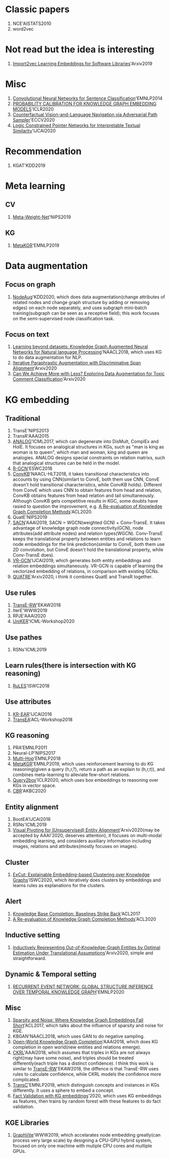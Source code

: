 # Classic papers
1. NCE'AISTATS2010
2. word2vec
# Not read but the idea is interesting
1. [Import2vec Learning Embeddings for Software Libraries](https://arxiv.org/pdf/1904.03990.pdf)'Arxiv2019
# Misc
1. [Convolutional Neural Networks for Sentence Classification](https://www.aclweb.org/anthology/D14-1181.pdf)'EMNLP2014
2. [PROBABILITY CALIBRATION FOR KNOWLEDGE GRAPH EMBEDDING MODELS](https://openreview.net/pdf?id=S1g8K1BFwS)'ICLR2020
3. [Counterfactual Vision-and-Language Navigation via Adversarial Path Sampler](https://arxiv.org/pdf/1911.07308.pdf)'ECCV2020
4. [Logic Constrained Pointer Networks for Interpretable Textual Similarity](https://www.ijcai.org/Proceedings/2020/0333.pdf)'IJCAI2020
# Recommendation
1. KGAT'KDD2019
# Meta learning
## CV
1. [Meta-Weight-Net](https://arxiv.org/pdf/1902.07379.pdf)'NIPS2019
## KG
1. [MetaKGR](http://nlp.csai.tsinghua.edu.cn/~lzy/publications/emnlp2019_meta.pdf)'EMNLP2019
# Data augmentation
## Focus on graph
1. [NodeAug](https://dl.acm.org/doi/pdf/10.1145/3394486.3403063)'KDD2020, which does data augmentation(change attributes of related nodes and change graph structure by adding or removing edges) on each node separately, and uses subgraph mini-batch training(subgraph can be seen as a receptive field); this work focuses on the semi-supervised node classification task.
## Focus on text
1. [Learning beyond datasets: Knowledge Graph Augmented Neural Networks for Natural language Processing](https://www.aclweb.org/anthology/N18-1029.pdf)'NAACL2018, which uses KG to do data augmentation for NLP.
2. [Iterative Paraphrastic Augmentation with Discriminative Span Alignment](https://arxiv.org/pdf/2007.00320.pdf)'Arxiv2020
3. [Can We Achieve More with Less? Exploring Data Augmentation for Toxic Comment Classification](https://arxiv.org/pdf/2007.00875.pdf)'Arxiv2020
# KG embedding
## Traditional
1. TransE'NIPS2013
2. TransR'AAAI2015
3. [ANALOG](https://arxiv.org/pdf/1705.02426.pdf)'ICML2017, which can degenerate into DisMult, ComplEx and HolE. It focuses on analogical structures in KGs, such as "man is king as woman is to queen", which man and woman, king and queen are analogies. ANALOG designs special constraints on relation matrixs, such that analogical structures can be held in the model.
4. [R-GCN](https://arxiv.org/pdf/1703.06103.pdf)'ESWC2018
5. [ConvKB](https://www.aclweb.org/anthology/N18-2053.pdf)'NAACL-HLT2018, it takes transitional characteristics into accounts by using CNN(similart to ConvE, both them use CNN, ConvE doesn't hold transitional characteristics, while ConvKB holds). Different from ConvE which uses CNN to obtain features from head and relation, ConvKB obtains features from head relation and tail simultaneously. Although ConvKB gets competitive results in KGC, some doubts have rasied to question the improvement, e.g. [A Re-evaluation of Knowledge Graph Completion Methods](https://arxiv.org/pdf/1911.03903.pdf)'ACL2020.
6. QuatE'NIPS2019
7. [SACN](https://arxiv.org/pdf/1811.04441.pdf)'AAAI2019, SACN = WGCN(weighted GCN) + Conv-TransE. It takes advantage of knowledge graph node connectivity(GCN), node attributes(add attribute nodes) and relation types(WGCN). Conv-TransE keeps the translational property between entities and relations to learn node embeddings for the link prediction(similar to ConvE, both them use 2D convolution, but ConvE doesn't hold the translational property, while Conv-TransE does).
8. [VR-GCN](https://www.ijcai.org/Proceedings/2019/0574.pdf)'IJCAI2019, which generates both entity embeddings and relation embeddings simultaneously. VR-GCN is capable of learning the vectorized embedding of relations, in comparison with existing GCNs. 
9. [QUATRE](https://arxiv.org/pdf/2009.12517.pdf)'Arxiv2020, i think it combines QuatE and TransR together.
## Use rules
1. [TransE-RW](https://geog.ucsb.edu/~jano/2018-EKAW18_TransRW.pdf)'EKAW2018
2. IterE'WWW2019
3. RPJE'AAAI2020
4. [UniKER](https://grlplus.github.io/papers/84.pdf)'ICML-Workshop2020
## Use pathes
1. RSNs'ICML2019
## Learn rules(there is intersection with KG reasoning)
1. [RuLES](https://people.mpi-inf.mpg.de/~dstepano/conferences/ISWC2018/paper/ISWC2018paper.pdf)'ISWC2018
## Use attributes
1. [KR-EAR](https://www.ijcai.org/Proceedings/16/Papers/407.pdf)'IJCAI2016
2. [TransEA](https://www.aclweb.org/anthology/W18-3017.pdf)'ACL-Workshop2018
## KG reasoning
1. PRA'EMNLP2011
2. Neural-LP'NIPS2017
3. [Multi-Hop](https://arxiv.org/pdf/1808.10568.pdf)'EMNLP2018
4. [MetaKGR](http://nlp.csai.tsinghua.edu.cn/~lzy/publications/emnlp2019_meta.pdf)'EMNLP2019, which uses reinforcement learning to do KG reasoning(given a query (h,r,?), return a path as an explain to (h,r,t)), and combines meta-learning to alleviate few-short relations.
5. [Query2box](https://openreview.net/forum?id=BJgr4kSFDS)'ICLR2020, which uses box embeddings to reasoning over KGs in vector space.
6. [CBR](https://openreview.net/pdf?id=AEY9tRqlU7)'AKBC2020
## Entity alignment
1. BootEA'IJCAI2018
2. RSNs'ICML2019
3. [Visual Pivoting for (Unsupervised) Entity Alignment](https://arxiv.org/pdf/2009.13603.pdf)'Arxiv2020(may be accepted by AAAI'2020, deserves attention), it focuses on multi-modal embedding learning, and considers auxiliary information including images, relations and attributes(mostly focuses on images). 
## Cluster
1. [ExCut: Explainable Embedding-based Clustering over Knowledge Graphs](http://people.mpi-inf.mpg.de/~gadelrab/downloads/ExCut/excut_preprint.pdf)'ISWC2020, which iteratively does clusters by embeddings and learns rules as explanations for the clusters.
## Alert
1. [Knowledge Base Completion: Baselines Strike Back](https://www.aclweb.org/anthology/W17-2609.pdf)'ACL2017
2. [A Re-evaluation of Knowledge Graph Completion Methods](https://arxiv.org/pdf/1911.03903.pdf)'ACL2020
## Inductive setting
1. [Inductively Representing Out-of-Knowledge-Graph Entities by Optimal Estimation Under Translational Assumptions](https://arxiv.org/pdf/2009.12765.pdf)'Arxiv2020, simple and straightforward.
##  Dynamic & Temporal setting
1. [RECURRENT EVENT NETWORK: GLOBAL STRUCTURE INFERENCE OVER TEMPORAL KNOWLEDGE GRAPH](https://arxiv.org/pdf/1904.05530.pdf)'EMNLP2020
## Misc
1. [Sparsity and Noise: Where Knowledge Graph Embeddings Fall Short](https://www.aclweb.org/anthology/D17-1184.pdf)'ACL2017, which talks about the influence of sparsity and noise for KGE.
2. KBGAN'NAACL2018, which uses GAN to do negative sampling.
3. [Open-World Knowledge Graph Completion](https://arxiv.org/pdf/1711.03438.pdf)'AAAI2018, which does KG completion in open world(new entities and relations emerge).
4. [CKRL](https://arxiv.org/abs/1705.03202)'AAAI2018, which assumes that triples in KGs are not always right(may have some noise), and triples should be treated differently(each triple has a distinct confidence). I think this work is similar to [TransE-RW](https://geog.ucsb.edu/~jano/2018-EKAW18_TransRW.pdf)'EKAW2018, the diffence is that TransE-RW uses rules to calculate confidence, while CKRL models the confidence more complicated.
5. [TransC](https://www.aclweb.org/anthology/D18-1222.pdf)'EMNLP2018, which distinguish concepts and instances in KGs differently. It uses a sphere to embed a concept. 
6. [Fact Validation with KG embeddings](http://ceur-ws.org/Vol-2456/paper33.pdf)'2020, which uses KG embeddings as features, then trains by random forest with these features to do fact validation.
## KGE Libraries
1. [GraphVite](https://arxiv.org/pdf/1903.00757.pdf)'WWW2019, which accelarates node embedding greatly(can process very large scale) by designing a CPU-GPU hybrid system, focused on only one machine with mutiple CPU cores and multiple GPUs. 
